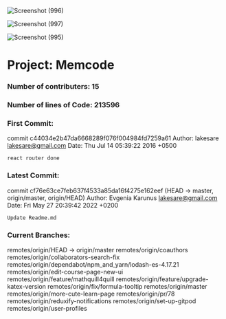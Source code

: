 ![Screenshot (996)](https://user-images.githubusercontent.com/44063772/173288094-6e031fff-647f-49ca-954c-e6acfdd3e616.png)

![Screenshot (997)](https://user-images.githubusercontent.com/44063772/173288119-9483834d-166e-46ff-af80-1f273a66a705.png)

![Screenshot (995)](https://user-images.githubusercontent.com/44063772/173288054-41ec8ef1-f337-426c-87a9-3ba145ab8abc.png)

# Project: Memcode
### Number of contributers: 15
### Number of lines of Code: 213596 
### First Commit: 
commit c44034e2b47da6668289f076f004984fd7259a61
Author: lakesare <lakesare@gmail.com>
Date:   Thu Jul 14 05:39:22 2016 +0500

    react router done
### Latest Commit:
commit cf76e63ce7feb637f4533a85da16f4275e162eef (HEAD -> master, origin/master, origin/HEAD)
Author: Evgenia Karunus <lakesare@gmail.com>
Date:   Fri May 27 20:39:42 2022 +0200

    Update Readme.md
### Current Branches:
  remotes/origin/HEAD -> origin/master
  remotes/origin/coauthors
  remotes/origin/collaborators-search-fix
  remotes/origin/dependabot/npm_and_yarn/lodash-es-4.17.21
  remotes/origin/edit-course-page-new-ui
  remotes/origin/feature/mathquill4quill
  remotes/origin/feature/upgrade-katex-version
  remotes/origin/fix/formula-tooltip
  remotes/origin/master
  remotes/origin/more-cute-learn-page
  remotes/origin/pr/78
  remotes/origin/reduxify-notifications
  remotes/origin/set-up-gitpod
  remotes/origin/user-profiles
